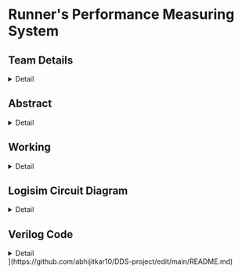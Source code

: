 # Runner's Performance Measuring System

<!-- First Section -->
## Team Details
<details>
  <summary>Detail</summary>

  > Semester: 3rd Sem B. Tech. CSE

  > Section: S1

  > Member-1: Abhijit Kar, 231CS106, abhijitkar.231cs106@nitk.edu.in

  > member-2: Sarth Santosh Shah, 231CS154 , sarthshah.231cs154@nitk.edu.in

  > Member-3: Aaryan Yadav, 231cs104, aaryanyadav.231cs104@nitk.edu.in
</details>

<!-- Second Section -->
## Abstract
<details>
  <summary>Detail</summary>
> 1. Motivation: For a runner, every step marks progress, and every heartbeat reflects determi-
nation. Running is more than just physical activity—it’s a journey of self-improvement and
resilience. To support this growth, a tool is needed to accurately track performance and inspire
continuous improvement.
Our goal is to create a system that focuses on essential metrics like steps, distance, and heart
rate, without the complexity of overcomplicated devices. One of our teammates, an avid runner
who has participated in several college events, identified the need for such a device, believing
it would help enhance performance. His experience was a key factor in motivating us to pursue
this project.
Real-time data offers powerful motivation, pushing runners to reach new personal bests. This
project is about more than building a performance tracker; it’s about capturing the spirit of
running—helping runners celebrate progress, understand their limits, and push beyond them

  > 2. Problem Statement: Optimizing physical performance is essential for runners, athletes,
and fitness enthusiasts in today’s active lifestyle. Effective monitoring of performance metrics
is crucial for enhancing training efficiency and ensuring user safety during exercise. While
many advanced gadgets are available, the challenge lies in creating a simple, cost-effective,
and reliable system using fundamental digital logic components. This project proposes the
Runner’s Performance Monitoring System, utilizing logic gates to measure essential
metrics, including steps taken, distance traveled, maximum heart rate, average heart rate, and
safety alerts. The system will provide real-time motivational feedback and safety classifications,
empowering runners to enhance their training while remaining safe.
The core idea is to design a digital system that operates without the complexity of micro-
controllers or software solutions. It will leverage combinational circuits, counters, registers,
flip-flops, and comparators to process and display necessary data, enabling efficient operation
focused on critical parameters for tracking, optimizing, and ensuring the safety of a runner’s
performance.

> 3. Features: This system is designed to assist athletes in monitoring their performance during
running sessions, using both sequential and combinational circuits. It consists of five key
components:
1. Heartbeat Monitoring System 1. Heartbeat Monitoring System The Heartbeat Moni-
toring System plays a crucial role in ensuring the athlete’s safety during workouts. It continu-
ously monitors heart rate inputs taken at regular intervals and calculates the average heartbeat
instantaneously.
The system has two types of classifications:
Based on the instantaneous heart rate:
a.Green State (Safe Heartbeat): Indicates that the athlete’s heart rate is within a safe range,
allowing them to continue their activity without concern.
b.Yellow State (Warning): Signals that the heart rate is approaching a threshold that may
require caution, prompting the athlete to be aware of their exertion level.
c.Red State (Emergency Heartbeat): Represents a critical condition where the heart rate
exceeds safe limits. If this state is reached, an alarm is triggered to alert the athlete to take
immediate action.
Based on the average heart rate: At the end of the run, the system evaluates the athlete’s
average heart rate and classifies their performance into one of three distinct stages:
a.Warmup Zone: The athlete’s average heart rate remains low, indicating a light exercise
intensity, suitable for warming up the body before engaging in more strenuous activity.
b.Fat Burning Zone: The heart rate is elevated to an optimal range for burning fat, where
the body efficiently uses fat as the primary energy source. This zone is ideal for sustained,
moderate-intensity exercise.
c.Maximum Effort Zone: The heart rate reaches a high level, pushing the athlete into a more
intense workout. This is ideal for short bursts of high-intensity effort.
Additionally, the system records the peak heartbeat of the athlete during the session, providing
valuable data for evaluating cardiovascular fitness. Knowing the peak heart rate helps athletes
adjust their training intensity and avoid overexertion.
2. Pedometer The Pedometer tracks the steps covered by the athlete and calculates the
distance traveled during their run. It requires the user to input their stride length, which
allows for accurate distance measurements.
Key Features include:
Real-Time Step Counting: Continuously counts the number of steps taken
Providing immediate feedback on the athlete’s activity level.
Distance Calculation: Displays the total distance covered based on the stride length, enabling
athletes to set and achieve distance goals.
Speed Calculation: Calculates and displays the athlete’s speed in real-time, helping them gauge
their pace and make adjustments as needed.
Time Tracking: Records the duration of the workout, allowing users to analyze their pace and
improve their running strategy.
Calories Burnt Calculation and Display: The system provides an estimate of how many calories
the athlete has burned during the session.

> 4. Alarm System An integrated alarm system is triggered when the heart rate enters the
red state. This alarm acts as a critical safety feature, alerting the athlete to take immediate
action to prevent potential health risks.

> 5. End of Session Summary At the conclusion of each workout session, the system provides
a comprehensive end-of-session summary. This summary includes:
Average heartbeat Peak heartbeat Total distance covered Total steps taken Total calories
burnt Total workout duration This summary helps athletes analyze their performance, set
future goals, and track their progress over time.
</details>

<!-- Third Section -->
## Working
<details>
  <summary>Detail</summary>

  > Explain the working of your model with the help of a functional table (compulsory) followed by the flowchart.
</details>

<!-- Fourth Section -->
## Logisim Circuit Diagram
<details>
  <summary>Detail</summary>

  > Update a neat logisim circuit diagram
</details>

<!-- Fifth Section -->
## Verilog Code
<details>
  <summary>Detail</summary>

  > Neatly update the Verilog code in code style only.
</details>](https://github.com/abhijitkar10/DDS-project/edit/main/README.md)
